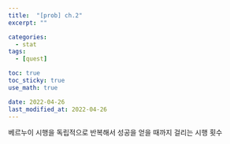 ```yaml
---
title:  "[prob] ch.2"
excerpt: ""

categories:
  - stat
tags:
  - [quest]

toc: true
toc_sticky: true
use_math: true

date: 2022-04-26
last_modified_at: 2022-04-26
---
```


베르누이 시행을 독립적으로 반복해서 성공을 얻을 때까지 걸리는 시행 횟수

